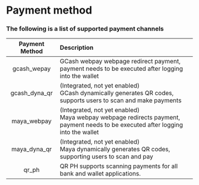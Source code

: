 #  Payment method



###  The following is a list of supported payment channels

|       Payment Method              | Description|
|:-------------------------:|:-----------|
|gcash_wepay|GCash webpay webpage redirect payment, payment needs to be executed after logging into the wallet|
|gcash_dyna_qr|(Integrated, not yet enabled) <br> GCash dynamically generates QR codes, supports users to scan and make payments|
|maya_webpay|(Integrated, not yet enabled) <br> Maya webpay webpage redirects payment, payment needs to be executed after logging into the wallet|
|maya_dyna_qr|(Integrated, not yet enabled) <br> Maya dynamically generates QR codes, supporting users to scan and pay|
|qr_ph|QR PH supports scanning payments for all bank and wallet applications.|